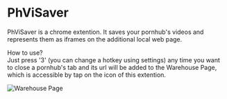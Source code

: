 # PhViSaver
PhViSaver is a chrome extention. It saves your pornhub's videos and represents them as iframes on the additional local web page. 

How to use? <br>
Just press '3' (you can change a hotkey using settings) any time you want to close a pornhub's tab and its url will be added to the Warehouse Page, which is accessible by tap on the icon of this extention.

![Warehouse Page](https://user-images.githubusercontent.com/61901844/115965588-a2033880-a532-11eb-9f6b-c297b4b337f0.jpg)
